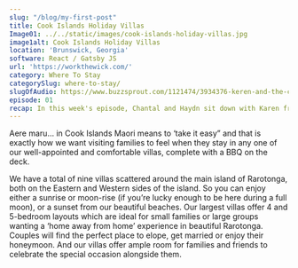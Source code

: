 ```yaml
---
slug: "/blog/my-first-post"
title: Cook Islands Holiday Villas
Image01: ../../static/images/cook-islands-holiday-villas.jpg
image1alt: Cook Islands Holiday Villas
location: 'Brunswick, Georgia'
software: React / Gatsby JS
url: 'https://workthewick.com/'
category: Where To Stay
categorySlug: where-to-stay/
slugOfAudio: https://www.buzzsprout.com/1121474/3934376-keren-and-the-cook-islands-holiday-villas.mp3
episode: 01
recap: In this week's episode, Chantal and Haydn sit down with Karen from Cook Islands Holiday Villas to talk about where to stay in the Cook Islands in regards to her assortment of villas spread around Rarotonga. The Villas are perfect for both family and for a romantic couple's getaway. 
---
```


Aere maru… in Cook Islands Maori means to ‘take it easy” and that is exactly how we want visiting families to feel when they stay in any one of our well-appointed and comfortable villas, complete with a BBQ on the deck.

We have a total of nine villas scattered around the main island of Rarotonga, both on the Eastern and Western sides of the island. So you can enjoy either a sunrise or moon-rise (if you’re lucky enough to be here during a full moon), or a sunset from our beautiful beaches. Our largest villas offer 4 and 5-bedroom layouts which are ideal for
small families or large groups wanting a ‘home away from home’ experience in beautiful Rarotonga. Couples will find the perfect place to elope, get married or enjoy their honeymoon. And our villas offer ample room for families and friends to celebrate the special occasion alongside them.

